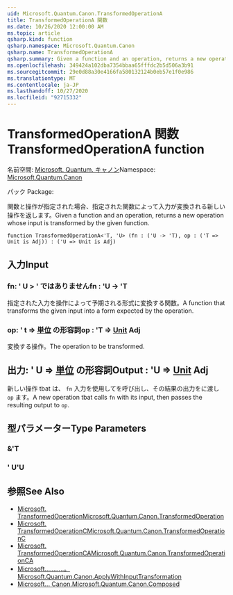 ```yaml
---
uid: Microsoft.Quantum.Canon.TransformedOperationA
title: TransformedOperationA 関数
ms.date: 10/26/2020 12:00:00 AM
ms.topic: article
qsharp.kind: function
qsharp.namespace: Microsoft.Quantum.Canon
qsharp.name: TransformedOperationA
qsharp.summary: Given a function and an operation, returns a new operation whose input is transformed by the given function.
ms.openlocfilehash: 349424a102dba7354bbaa65fffdc2b5d506a3b91
ms.sourcegitcommit: 29e0d88a30e4166fa580132124b0eb57e1f0e986
ms.translationtype: MT
ms.contentlocale: ja-JP
ms.lasthandoff: 10/27/2020
ms.locfileid: "92715332"
---
```

# <a name="transformedoperationa-function"></a><span data-ttu-id="8dc52-102">TransformedOperationA 関数</span><span class="sxs-lookup"><span data-stu-id="8dc52-102">TransformedOperationA function</span></span>

<span data-ttu-id="8dc52-103">名前空間: [Microsoft. Quantum. キャノン](xref:Microsoft.Quantum.Canon)</span><span class="sxs-lookup"><span data-stu-id="8dc52-103">Namespace: [Microsoft.Quantum.Canon](xref:Microsoft.Quantum.Canon)</span></span>

<span data-ttu-id="8dc52-104">パック [](https://nuget.org/packages/)</span><span class="sxs-lookup"><span data-stu-id="8dc52-104">Package: [](https://nuget.org/packages/)</span></span>


<span data-ttu-id="8dc52-105">関数と操作が指定された場合、指定された関数によって入力が変換される新しい操作を返します。</span><span class="sxs-lookup"><span data-stu-id="8dc52-105">Given a function and an operation, returns a new operation whose input is transformed by the given function.</span></span>

```qsharp
function TransformedOperationA<'T, 'U> (fn : ('U -> 'T), op : ('T => Unit is Adj)) : ('U => Unit is Adj)
```


## <a name="input"></a><span data-ttu-id="8dc52-106">入力</span><span class="sxs-lookup"><span data-stu-id="8dc52-106">Input</span></span>

### <a name="fn--u---t"></a><span data-ttu-id="8dc52-107">fn: ' U > ' ではありません</span><span class="sxs-lookup"><span data-stu-id="8dc52-107">fn : 'U -> 'T</span></span>

<span data-ttu-id="8dc52-108">指定された入力を操作によって予期される形式に変換する関数。</span><span class="sxs-lookup"><span data-stu-id="8dc52-108">A function that transforms the given input into a form expected by the operation.</span></span>


### <a name="op--t--unit-adj"></a><span data-ttu-id="8dc52-109">op: ' t => [単位](xref:microsoft.quantum.lang-ref.unit) の形容詞</span><span class="sxs-lookup"><span data-stu-id="8dc52-109">op : 'T => [Unit](xref:microsoft.quantum.lang-ref.unit) Adj</span></span>

<span data-ttu-id="8dc52-110">変換する操作。</span><span class="sxs-lookup"><span data-stu-id="8dc52-110">The operation to be transformed.</span></span>



## <a name="output--u--unit-adj"></a><span data-ttu-id="8dc52-111">出力: ' U => [単位](xref:microsoft.quantum.lang-ref.unit) の形容詞</span><span class="sxs-lookup"><span data-stu-id="8dc52-111">Output : 'U => [Unit](xref:microsoft.quantum.lang-ref.unit) Adj</span></span>

<span data-ttu-id="8dc52-112">新しい操作 tbat は、 `fn` 入力を使用してを呼び出し、その結果の出力をに渡し `op` ます。</span><span class="sxs-lookup"><span data-stu-id="8dc52-112">A new operation tbat calls `fn` with its input, then passes the resulting output to `op`.</span></span>

## <a name="type-parameters"></a><span data-ttu-id="8dc52-113">型パラメーター</span><span class="sxs-lookup"><span data-stu-id="8dc52-113">Type Parameters</span></span>

### <a name="t"></a><span data-ttu-id="8dc52-114">&</span><span class="sxs-lookup"><span data-stu-id="8dc52-114">'T</span></span>


### <a name="u"></a><span data-ttu-id="8dc52-115">' U</span><span class="sxs-lookup"><span data-stu-id="8dc52-115">'U</span></span>



## <a name="see-also"></a><span data-ttu-id="8dc52-116">参照</span><span class="sxs-lookup"><span data-stu-id="8dc52-116">See Also</span></span>

- [<span data-ttu-id="8dc52-117">Microsoft. TransformedOperation</span><span class="sxs-lookup"><span data-stu-id="8dc52-117">Microsoft.Quantum.Canon.TransformedOperation</span></span>](xref:Microsoft.Quantum.Canon.TransformedOperation)
- [<span data-ttu-id="8dc52-118">Microsoft. TransformedOperationC</span><span class="sxs-lookup"><span data-stu-id="8dc52-118">Microsoft.Quantum.Canon.TransformedOperationC</span></span>](xref:Microsoft.Quantum.Canon.TransformedOperationC)
- [<span data-ttu-id="8dc52-119">Microsoft. TransformedOperationCA</span><span class="sxs-lookup"><span data-stu-id="8dc52-119">Microsoft.Quantum.Canon.TransformedOperationCA</span></span>](xref:Microsoft.Quantum.Canon.TransformedOperationCA)
- [<span data-ttu-id="8dc52-120">Microsoft...........。</span><span class="sxs-lookup"><span data-stu-id="8dc52-120">Microsoft.Quantum.Canon.ApplyWithInputTransformation</span></span>](xref:Microsoft.Quantum.Canon.ApplyWithInputTransformation)
- [<span data-ttu-id="8dc52-121">Microsoft... Canon.</span><span class="sxs-lookup"><span data-stu-id="8dc52-121">Microsoft.Quantum.Canon.Composed</span></span>](xref:Microsoft.Quantum.Canon.Composed)